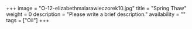 +++
image = "O-12-elizabethmalarawieczorek10.jpg"
title = "Spring Thaw"
weight = 0
description = "Please write a brief description."
availability = ""
tags = ["Oil"]
+++
